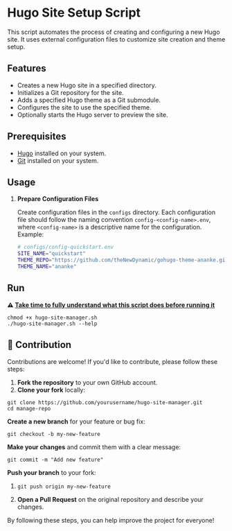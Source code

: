 # Hugo Site Setup Script

This script automates the process of creating and configuring a new Hugo site. It uses external configuration files to customize site creation and theme setup.

## Features

- Creates a new Hugo site in a specified directory.
- Initializes a Git repository for the site.
- Adds a specified Hugo theme as a Git submodule.
- Configures the site to use the specified theme.
- Optionally starts the Hugo server to preview the site.

## Prerequisites

- [Hugo](https://gohugo.io/getting-started/installing/) installed on your system.
- [Git](https://git-scm.com/) installed on your system.



## Usage

1. **Prepare Configuration Files**

   Create configuration files in the `configs` directory. Each configuration file should follow the naming convention `config-<config-name>.env`, where `<config-name>` is a descriptive name for the configuration. Example:

   ```bash
   # configs/config-quickstart.env
   SITE_NAME="quickstart"
   THEME_REPO="https://github.com/theNewDynamic/gohugo-theme-ananke.git"
   THEME_NAME="ananke"

## Run

**:warning: <u>Take time to fully understand what this script does before running it</u>**

```shell
chmod +x hugo-site-manager.sh
./hugo-site-manager.sh --help
```



## :facepunch: Contribution

Contributions are welcome! If you'd like to contribute, please follow these steps:

1. **Fork the repository** to your own GitHub account.
2. **Clone your fork** locally:

```shell
git clone https://github.com/yourusername/hugo-site-manager.git
cd manage-repo
```

**Create a new branch** for your feature or bug fix:

```shell
git checkout -b my-new-feature
```

**Make your changes** and commit them with a clear message:

```shell
git commit -m "Add new feature"
```

**Push your branch** to your fork:

1. ```shell
   git push origin my-new-feature
   ```

2. **Open a Pull Request** on the original repository and describe your changes.

By following these steps, you can help improve the project for everyone!

